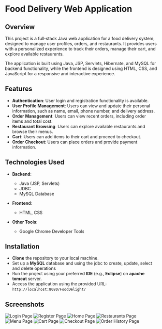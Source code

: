 # Food Delivery Web Application

## Overview

This project is a full-stack Java web application for a food delivery system, designed to manage user profiles, orders, and restaurants. It provides users with a personalized experience to track their orders, manage their cart, and explore available restaurants.

The application is built using Java, JSP, Servlets, Hibernate, and MySQL for backend functionality, while the frontend is designed using HTML, CSS, and JavaScript for a responsive and interactive experience.

## Features

- **Authentication**: User login and registration functionality is available.
- **User Profile Management**: Users can view and update their personal information, such as name, email, phone number, and delivery address.
- **Order Management**: Users can view recent orders, including order items and total cost.
- **Restaurant Browsing**: Users can explore available restaurants and browse their menus.
- **Cart**: Users can add items to their cart and proceed to checkout.
- **Order Checkout**: Users can place orders and provide payment information.

## Technologies Used

- **Backend**:
  - Java (JSP, Servlets)
  - JDBC 
  - MySQL Database
- **Frontend**:
  - HTML, CSS
  
- **Other Tools**:
  - Google Chrome Developer Tools
## Installation

- **Clone** the repository to your local machine. 
- Set up a **MySQL** database and using the jdbc to create, update, select and delete operations 
- Run the project using your preferred **IDE** (e.g., **Eclipse**) on **apache tomcat** server.
- Access the application using the provided URL: `http://localhost:8080/FoodDelight/` 

## Screenshots

![Login Page](./src/main/webapp/images/screenshoots/readme/login)
![Register Page ](./src/main/webapp/images/screenshoots/readme/register)
![Home Page](./src/main/webapp/images/screenshoots/readme/restaurant)
![Restaurants Page](./src/main/webapp/images/screenshoots/readme/menu)
![Menu Page](./src/main/webapp/images/screenshoots/readme/cart)
![Cart Page](./src/main/webapp/images/screenshoots/readme/checkout)
![Checkout Page](./src/main/webapp/images/screenshoots/readme/success)
![Order History Page](./src/main/webapp/images/screenshoots/readme/orders)


